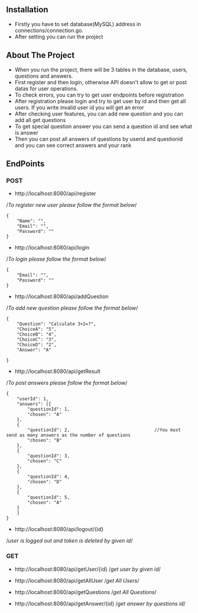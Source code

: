 ## Installation
- Firstly you have to set database(MySQL) address in connections/connection.go.
- After setting you can run the project


## About The Project
- When you run the project, there will be 3 tables in the database, users, questions and answers.
- First register and then login, otherwise API doesn't allow to get or post datas for user operations.
- To check errors, you can try to get user endpoints before registration
- After registration please login and try to get user by id and then get all users. If you
  write invalid user id you will get an error
- After checking user features, you can add new question and you can add all get questions
- To get special question answer you can send a question id and see what is answer 
- Then you can post all answers of questions by userid and questionid and you can see correct answers
and your rank

## EndPoints

### POST
- http://localhost:8080/api/register

/*To register new user please follow the format below*/
```
{
    "Name": "",
    "Email": "",
    "Password": ""
}
```


- http://localhost:8080/api/login

/*To login please follow the format below*/
```
{
    "Email": "",
    "Password": ""
}
```

- http://localhost:8080/api/addQuestion

/*To add new question please follow the format below*/
```
{
    "Question": "Calculate 3+2=?",
    "ChoiceA": "5",
    "ChoiceB": "4",									
    "ChoiceC": "3",
    "ChoiceD": "2",
    "Answer": "A"

}
```

- http://localhost:8080/api/getResult

/*To post answers please follow the format below*/
```
{
    "userId": 1,
    "answers": [{
        "questionId": 1,
        "chosen": "A"
    },
    {
        "questionId": 2,								//You must send as many answers as the number of questions
        "chosen": "B"
    },
    {
        "questionId": 3,
        "chosen": "C"
    },
    {
        "questionId": 4,
        "chosen": "D"
    },
    {
        "questionId": 5,
        "chosen": "A"
    }
    ]
}
```


- http://localhost:8080/api/logout/{id}

/*user is logged out and token is deleted by given id*/

### GET


- http://localhost:8080/api/getUser/{id}        /*get user by given id*/

- http://localhost:8080/api/getAllUser        /*get All Users*/

- http://localhost:8080/api/getQuestions     /*get All Questions*/

- http://localhost:8080/api/getAnswer/{id}     /*get answer by questions id*/